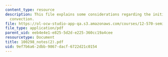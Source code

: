 ```yaml
---
content_type: resource
description: This file explains some considerations regarding the initiation of mantle
  convection.
file: https://ol-ocw-studio-app-qa.s3.amazonaws.com/courses/12-570-seminar-in-geophysics-mantle-convection-spring-1998/9ef7b6a62dbb9867dacf6722d21c0154_100298_notes%282%29.pdf
file_type: application/pdf
parent_uid: eeb4e4e1-e825-5d2d-e225-360cc19a4cee
resourcetype: Document
title: 100298_notes(2).pdf
uid: 9ef7b6a6-2dbb-9867-dacf-6722d21c0154
---
```

